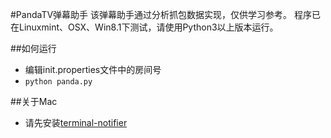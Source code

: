 #PandaTV弹幕助手
该弹幕助手通过分析抓包数据实现，仅供学习参考。
程序已在Linuxmint、OSX、Win8.1下测试，请使用Python3以上版本运行。

##如何运行
- 编辑init.properties文件中的房间号
- `python panda.py`

##关于Mac
- 请先安装[terminal-notifier](https://github.com/julienXX/terminal-notifier)
